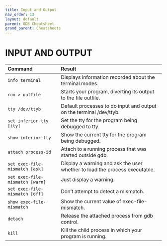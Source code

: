 ```yaml
---
title: Input and Output
nav_order: 13
layout: default
parent: GDB Cheatsheet
grand_parent: Cheatsheets
---
```


# **INPUT AND OUTPUT**

| Command                         | Result                                                                     |
| :------------------------------ | :------------------------------------------------------------------------- |
| `info terminal`                 | Displays information recorded about the terminal modes.                    |
| `run > outfile`                 | Starts your program, diverting its output to the file outfile.             |
| `tty /dev/ttyb`                 | Default processes to do input and output on the terminal /dev/ttyb.        |
| `set inferior-tty [tty]`        | Set the tty for the program being debugged to tty.                         |
| `show inferior-tty`             | Show the current tty for the program being debugged.                       |
| `attach process-id`             | Attach to a running process that was started outside gdb.                  |
| `set exec-file-mismatch [ask]`  | Display a warning and ask the user whether to load the process executable. |
| `set exec-file-mismatch [warn]` | Just display a warning.                                                    |
| `set exec-file-mismatch [off]`  | Don’t attempt to detect a mismatch.                                        |
| `show exec-file-mismatch`       | Show the current value of exec-file-mismatch.                              |
| `detach`                        | Release the attached process from gdb control.                             |
| `kill`                          | Kill the child process in which your program is running.                   |